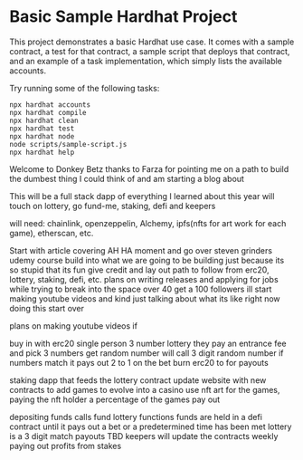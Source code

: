 # Basic Sample Hardhat Project

This project demonstrates a basic Hardhat use case. It comes with a sample contract, a test for that contract, a sample script that deploys that contract, and an example of a task implementation, which simply lists the available accounts.

Try running some of the following tasks:

```shell
npx hardhat accounts
npx hardhat compile
npx hardhat clean
npx hardhat test
npx hardhat node
node scripts/sample-script.js
npx hardhat help
```

Welcome to Donkey Betz thanks to Farza for pointing me on a path to build the dumbest thing I could think of and am starting a blog about

This will be a full stack dapp of everything I learned about this year will touch on lottery, go fund-me, staking, defi and keepers

will need:
chainlink, openzeppelin, Alchemy, ipfs(nfts for art work for each game), etherscan, etc.

Start with article covering AH HA moment and go over steven grinders udemy course
build into what we are going to be building just because its so stupid that its fun
give credit and lay out path to follow from erc20, lottery, staking, defi, etc.
plans on writing releases and applying for jobs while trying to break into the space over 40
get a 100 followers ill start making youtube videos and kind just talking about what its like right now doing this start over

plans on making youtube videos if

buy in with erc20
single person 3 number lottery
they pay an entrance fee and pick 3 numbers
get random number will call 3 digit random number
if numbers match it pays out 2 to 1 on the bet
burn erc20 to for payouts

staking dapp that feeds the lottery contract
update website with new contracts to add games to evolve into a casino
use nft art for the games, paying the nft holder a percentage of the games pay out

depositing funds calls fund lottery functions
funds are held in a defi contract until it pays out a bet or a predetermined time has been met
lottery is a 3 digit match payouts TBD
keepers will update the contracts weekly paying out profits from stakes
